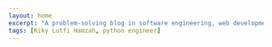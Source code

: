 ```yaml
---
layout: home
excerpt: "A problem-solving blog in software engineering, web development, data science, GNU/Linux and other awesome things. - Riky Lutfi Hamzah"
tags: [Riky Lutfi Hamzah, python engineer]
---
```

